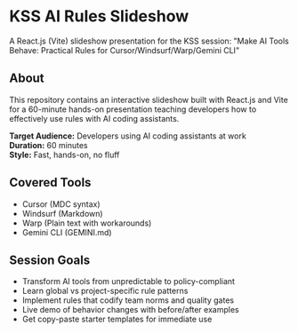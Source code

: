 # KSS AI Rules Slideshow

A React.js (Vite) slideshow presentation for the KSS session: "Make AI Tools Behave: Practical Rules for Cursor/Windsurf/Warp/Gemini CLI"

## About

This repository contains an interactive slideshow built with React.js and Vite for a 60-minute hands-on presentation teaching developers how to effectively use rules with AI coding assistants.

**Target Audience:** Developers using AI coding assistants at work  
**Duration:** 60 minutes  
**Style:** Fast, hands-on, no fluff

## Covered Tools
- Cursor (MDC syntax)
- Windsurf (Markdown)
- Warp (Plain text with workarounds)
- Gemini CLI (GEMINI.md)

## Session Goals
- Transform AI tools from unpredictable to policy-compliant
- Learn global vs project-specific rule patterns
- Implement rules that codify team norms and quality gates
- Live demo of behavior changes with before/after examples
- Get copy-paste starter templates for immediate use
